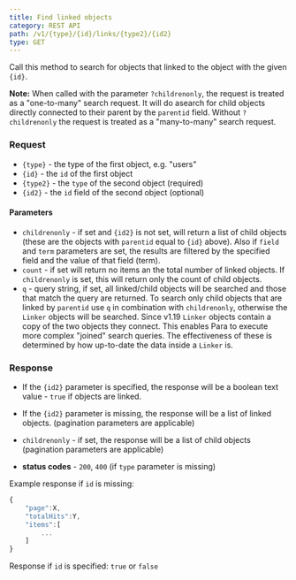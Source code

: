 ```yaml
---
title: Find linked objects
category: REST API
path: /v1/{type}/{id}/links/{type2}/{id2}
type: GET
---
```


Call this method to search for objects that linked to the object with the given `{id}`.

**Note:** When called with the parameter `?childrenonly`, the request is treated as a "one-to-many" search request.
It will do asearch for child objects directly connected to their parent by the `parentid` field. Without `?childrenonly`
the request is treated as a "many-to-many" search request.

### Request

- `{type}` - the type of the first object, e.g. "users"
- `{id}` - the `id` of the first object
- `{type2}` - the `type` of the second object (required)
- `{id2}` - the `id` field of the second object (optional)

#### Parameters

- `childrenonly` - if set and `{id2}` is not set, will return a list of child objects
(these are the objects with `parentid` equal to `{id}` above). Also if `field` and `term` parameters are set, the results
are filtered by the specified field and the value of that field (term).
- `count` - if set will return no items an the total number of linked objects. If `childrenonly` is set, this will
return only the count of child objects.
- `q` - query string, if set, all linked/child objects will be searched and those that match the query are returned.
To search only child objects that are linked by `parentid` use `q` in combination with `childrenonly`, otherwise
the `Linker` objects will be searched. Since v1.19 `Linker` objects contain a copy of the two objects they connect. This
enables Para to execute more complex "joined" search queries. The effectiveness of these is determined by how up-to-date
the data inside a `Linker` is.

### Response

- If the `{id2}` parameter is specified, the response will be a boolean text value - `true` if objects are linked.
- If the `{id2}` parameter is missing, the response will be a list of linked objects. (pagination parameters are applicable)
- `childrenonly` - if set, the response will be a list of child objects (pagination parameters are applicable)

- **status codes** - `200`, `400` (if `type` parameter is missing)

Example response if `id` is missing:

```js
{
	"page":X,
	"totalHits":Y,
	"items":[
		...
	]
}
```
Response if `id` is specified: `true` or `false`